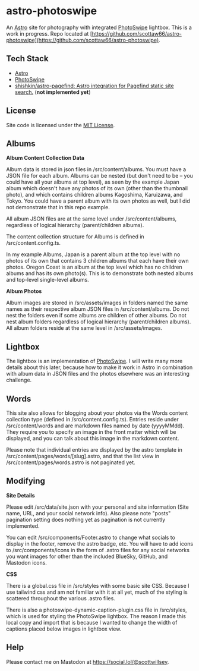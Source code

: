 # astro-photoswipe

An [Astro](https://astro.build/) site for photography with integrated [PhotoSwipe](https://photoswipe.com/) lightbox. This is a work in progress. Repo located at [https://github.com/scottaw66/astro-photoswipe](https://github.com/scottaw66/astro-photoswipe).

## Tech Stack

- [Astro](https://astro.build/)
- [PhotoSwipe](https://photoswipe.com/)
- [shishkin/astro-pagefind: Astro integration for Pagefind static site search.](https://github.com/shishkin/astro-pagefind) (**not implemented yet**)

## License

Site code is licensed under the [MIT License](https://opensource.org/licenses/MIT).

## Albums

**Album Content Collection Data**

Album data is stored in json files in /src/content/albums. You must have a JSON file for each album. Albums can be nested (but don't need to be – you could have all your albums at top level), as seen by the example Japan album which doesn't have any photos of its own (other than the thumbnail photo), and which contains children albums Kagoshima, Karuizawa, and Tokyo. You could have a parent album with its own photos as well, but I did not demonstrate that in this repo example.

All album JSON files are at the same level under /src/content/albums, regardless of logical hierarchy (parent/children albums).

The content collection structure for Albums is defined in /src/content.config.ts.

In my example Albums, Japan is a parent album at the top level with no photos of its own that contains 3 children albums that each have their own photos. Oregon Coast is an album at the top level which has no children albums and has its own photo(s). This is to demonstrate both nested albums and top-level single-level albums.

**Album Photos**

Album images are stored in /src/assets/images in folders named the same names as their respective album JSON files in /src/content/albums. Do not nest the folders even if some albums are children of other albums. Do not nest album folders regardless of logical hierarchy (parent/children albums). All album folders reside at the same level in /src/assets/images.

## Lightbox

The lightbox is an implementation of [PhotoSwipe](https://photoswipe.com/). I will write many more details about this later, because how to make it work in Astro in combination with album data in JSON files and the photos elsewhere was an interesting challenge.

## Words

This site also allows for blogging about your photos via the Words content collection type (defined in /src/content.config.ts). Entries reside under /src/content/words and are markdown files named by date (yyyyMMdd). They require you to specify an image in the front matter which will be displayed, and you can talk about this image in the markdown content.

Please note that individual entries are displayed by the astro template in /src/content/pages/words/[slug].astro, and that the list view in /src/content/pages/words.astro is not paginated yet.

## Modifying

**Site Details**

Please edit /src/data/site.json with your personal and site information (Site name, URL, and your social network info). Also please note "posts" pagination setting does nothing yet as pagination is not currently implemented.

You can edit /src/components/Footer.astro to change what socials to display in the footer, remove the astro badge, etc. You will have to add icons to /src/components/icons in the form of .astro files for any social networks you want images for other than the included BlueSky, GitHub, and Mastodon icons.

**CSS**

There is a global.css file in /src/styles with some basic site CSS. Because I use tailwind css and am not familiar with it at all yet, much of the styling is scattered throughout the various .astro files.

There is also a photoswipe-dynamic-caption-plugin.css file in /src/styles, which is used for styling the PhotoSwipe lightbox. The reason I made this local copy and import that is because I wanted to change the width of captions placed below images in lightbox view.

## Help

Please contact me on Mastodon at <https://social.lol/@scottwillsey>.
